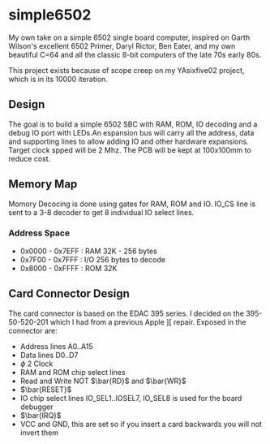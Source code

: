 # simple6502

My own take on a simple 6502 single board computer, inspired on Garth Wilson's excellent 6502 Primer, Daryl Rictor, Ben Eater, and my own beautiful C=64 and all the classic 8-bit computers of the late 70s early 80s.

This project exists because of scope creep on my YAsixfive02 project, which is in its 10000 iteration.

## Design 

The goal is to build a simple 6502 SBC with RAM, ROM, IO decoding and a debug IO port with LEDs.An espansion bus will carry all the address, data and supporting lines to allow adding IO and other hardware expansions. 
Target clock spped will be 2 Mhz. The PCB will be kept at 100x100mm to reduce cost.

## Memory Map

Momory Decocing is done using gates for RAM, ROM and IO. IO_CS line is sent to a 3-8 decoder to get 8 individual IO select lines.

### Address Space

- 0x0000 - 0x7EFF : RAM 32K - 256 bytes
- 0x7F00 - 0x7FFF : I/O 256 bytes to decode
- 0x8000 - 0xFFFF : ROM 32K

## Card Connector Design

The card connector is based on the EDAC 395 series. I decided on the 395-50-520-201 which I had from a previous Apple ][ repair.
Exposed in the connector are:

- Address lines A0..A15
- Data lines D0..D7
- $\phi$ 2 Clock
- RAM and ROM chip select lines
- Read and Write NOT $\bar{RD}$ and $\bar{WR}$ 
- $\bar{RESET}$
- IO chip select lines IO_SEL1..IOSEL7, IO_SEL8 is used for the board debugger
- $\bar{IRQ}$
- VCC and GND, this are set so if you insert a card backwards you will not invert them



